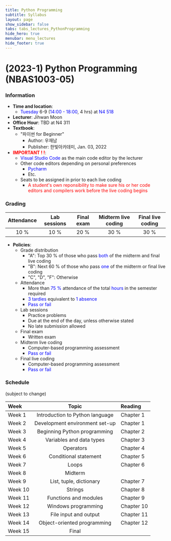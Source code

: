 ```yaml
---
title: Python Programming
subtitle: Syllabus
layout: page
show_sidebar: false
tabs: tabs_lectures_PythonProgramming
hide_hero: true
menubar: menu_lectures
hide_footer: true
---
```


# (2023-1) Python Programming (NBAS1003-05)

### Information
* __Time and location__:
    * <span style="color:blue">Tuesday</span> 6-9 (<span style="color:blue">14:00 - 18:00</span>, 4 hrs) at <span style="color:blue">N4 518</span>
* __Lecturer__: Jihwan Moon
* __Office Hour__: TBD at N4 311
* __Textbook__:
    * "파이썬 for Beginner"
        * Author: 우재남
        * Publisher: 한빛아카데미, Jan. 03, 2022
* __<span style="color:red">IMPORTANT ! !</span>__:
    * <span style="color:blue">Visual Studio Code</span> as the main code editor by the lecturer
    * Other code editors depending on personal preferences
        * <span style="color:blue">Pycharm</span>
        * Etc.
    * Seats to be assigned in prior to each live coding
        * <span style="color:red">A student's own reponsibility to make sure his or her code editors and compilers work before the live coding begins</span>

### Grading

| Attendance | Lab sessions | Final exam | Midterm live coding | Final live coding |
|:---:|:---:|:---:|:---:|:---:|
| 10 % | 10 % | 20 % | 30 % | 30 % |

* __Policies__:
    * Grade distribution
        * "A": Top 30 % of those who pass <span style="color:blue">both</span> of the midterm and final live coding
        * "B": Next 60 % of those who pass <span style="color:blue">one</span> of the midterm or final live coding
        * "C", "D", "F": Otherwise
    * Attendance
        * More than <span style="color:blue">75 %</span> attendance of the total <span style="color:blue">hours</span> in the semester required
        * <span style="color:blue">3 tardies</span> equivalent to <span style="color:blue">1 absence</span>
        * <span style="color:blue">Pass or fail</span>
    * Lab sessions
        * Practice problems
        * Due at the end of the day, unless otherwise stated
        * No late submission allowed
    * Final exam
        * Written exam
    * Midterm live coding
        * Computer-based programming assessment
        * <span style="color:blue">Pass or fail</span>
    * Final live coding
        * Computer-based programming assessment
        * <span style="color:blue">Pass or fail</span>

### Schedule
(subject to change)

| Week | Topic | Reading |
|:---|:---:|:---|
| Week 1 | Introduction to Python language | Chapter 1 |
| Week 2 | Development environment set-up | Chapter 1 |
| Week 3 | Beginning Python programming | Chapter 2 |
| Week 4 | Variables and data types | Chapter 3 |
| Week 5 | Operators | Chapter 4 |
| Week 6 | Conditional statement | Chapter 5 |
| Week 7 | Loops | Chapter 6 |
| Week 8 | Midterm |  |
| Week 9 | List, tuple, dictionary | Chapter 7 |
| Week 10 | Strings | Chapter 8 |
| Week 11 | Functions and modules | Chapter 9 |
| Week 12 | Windows programming | Chapter 10 |
| Week 13 | File input and output | Chapter 11 |
| Week 14 | Object-oriented programming | Chapter 12 |
| Week 15 | Final |  |